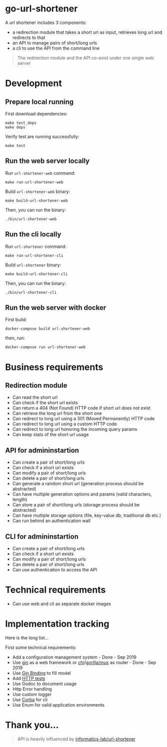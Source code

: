 # go-url-shortener

A url shortener includes 3 components:

- a redirection module that takes a short url as input, retrieves long url and redirects to that
- an API to manage pairs of short/long urls
- a cli to use the API from the command line

> The redirection module and the API co-exist under one single web server

# Development

## Prepare local running

First download dependencies:
```
make test_deps
make deps
```

Verify test are running successfully:
```
make test
```

## Run the web server locally


Run `url-shortener-web` command:
```
make run-url-shortener-web
```


Build `url-shortener-web` binary:
```
make build-url-shortener-web
```

Then, you can run the binary:
```
./bin/url-shortener-web
```


## Run the cli locally

Run `url-shortener` command:
```
make run-url-shortener-cli
```


Build `url-shortener` binary:
```
make build-url-shortener-cli
```

Then, you can run the binary:
```
./bin/url-shortener-cli
```

## Run the web server with docker

First build:
```
docker-compose build url-shortener-web
```

then, run:
```
docker-compose run url-shortener-web
```

# Business requirements

## Redirection module

- Can read the short url
- Can check if the short url exists
- Can return a 404 (Not Found) HTTP code if short url does not exist
- Can retrieve the long url from the short one
- Can redirect to long url using a 301 (Moved Permanently) HTTP code
- Can redirect to long url using a custom HTTP code
- Can redirect to long url honoring the incoming query params
- Can keep stats of the short url usage

## API for admininstartion

- Can create a pair of short/long urls
- Can check if a short url exists
- Can modify a pair of short/long urls
- Can delete a pair of short/long urls
- Can generate a random short url (generation process should be abstracted)
- Can have multiple generation options and params (valid characters, length)
- Can store a pair of short/long urls (storage process should be abstracted)
- Can have multiple storage options (file, key-value db, traditional db etc.)
- Can run behind an authentication wall

## CLI for admininstartion

- Can create a pair of short/long urls
- Can check if a short url exists
- Can modify a pair of short/long urls
- Can delete a pair of short/long urls
- Can use authentication to access the API

# Technical requirements

- Can use web and cli as separate docker images

# Implementation tracking

Here is the long list...

First some technical requirements:

- Add a configuration management system - Done - Sep 2019
- Use [gin](https://github.com/gin-gonic/gin) as a web framework or [chi](https://github.com/go-chi/chi)/[gorilla/mux](https://github.com/gorilla/mux) as router - Done - Sep 2019
- Use [Gin Binding](https://github.com/gin-gonic/gin#bind-query-string-or-post-data) to fill model
- Add [HTTP tests](https://github.com/gin-gonic/gin#testing)
- Use Godoc to document usage
- Http Error handling
- Use custom logger
- Use [Corba](https://github.com/spf13/cobra) for cli
- Use Enum for valid application environments

# Thank you...

> API is heavily influenced by [informatics-lab/url-shortener](https://github.com/informatics-lab/url-shortener)

